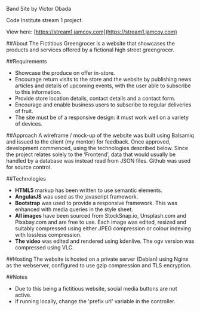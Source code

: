 Band Site by Victor Obada

Code Institute stream 1 project.

View here:
[https://stream1.jamcoy.com](https://stream1.jamcoy.com)

##About
The Fictitious Greengrocer is a website that showcases the products and services offered by a fictional high street greengrocer.

##Requirements
- Showcase the produce on offer in-store.
- Encourage return visits to the store and the website by publishing news articles and details of upcoming events, with the user able to subscribe to this information.
- Provide store location details, contact details and a contact form.
- Encourage and enable business users to subscribe to regular deliveries of fruit.
- The site must be of a responsive design:  it must work well on a variety of devices.

##Approach
A wireframe / mock-up of the website was built using Balsamiq and issued to the client (my mentor) for feedback.  Once approved, development commenced, using the technologies described below.  Since the project relates solely to the ‘Frontend’, data that would usually be handled by a database was instead read from JSON files.
Github was used for  source control.

##Technologies
- **HTML5** markup has been written to use semantic elements.
- **AngularJS** was used as the javascript framework.
- **Bootstrap** was used to provide a responsive framework.  This was enhanced with media queries in the style sheet.
- **All images** have been sourced from StockSnap.io, Unsplash.com and Pixabay.com and are free to use.  Each image was edited, resized and suitably compressed using either JPEG compression or colour indexing with lossless compression.
- **The video** was edited and rendered using kdenlive.  The ogv version was compressed using VLC.

##Hosting
The website is hosted on a private server (Debian) using Nginx as the webserver, configured to use gzip compression and TLS encryption.

##Notes
- Due to this being a fictitious website, social media buttons are not active.
- If running locally, change the 'prefix url' variable in the controller.
